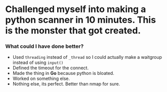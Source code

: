 # Challenged myself into making a python scanner in 10 minutes. This is the monster that got created.
### What could I have done better?
 - Used `threading` instead of `_thread` so I could actually make a waitgroup instead of using `input()`
 - Defined the timeout for the connect.
 - Made the thing in **Go** because python is bloated.
 - Worked on something else.
 - Nothing else, its perfect. Better than nmap for sure.
